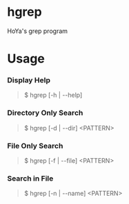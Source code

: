 # hgrep
HoYa's grep program

# Usage

### Display Help
> $ hgrep [-h | --help]

### Directory Only Search
> $ hgrep [-d | --dir] \<PATTERN>

### File Only Search
> $ hgrep [-f | --file] \<PATTERN>

### Search in File
> $ hgrep [-n | --name] \<PATTERN>
